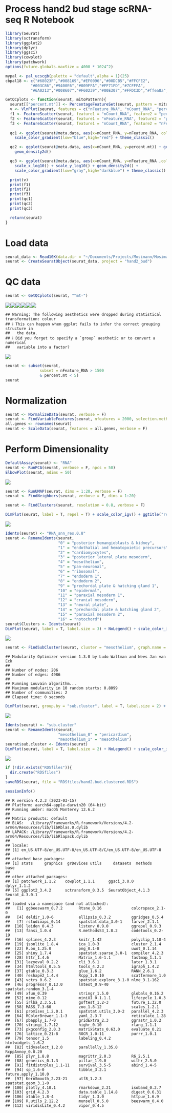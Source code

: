 Process hand2 bud stage scRNA-seq R Notebook
================

``` r
library(Seurat)
library(sctransform)
library(ggplot2)
library(dplyr)
library(ggsci)
library(cowplot)
library(patchwork)
options(future.globals.maxSize = 4000 * 1024^2)
```

``` r
mypal <- pal_ucscgb(palette = "default",alpha = 1)(25)
cbpal18 <- c("#68023F","#008169","#EF0096","#00DCB5","#FFCFE2",
           "#003C86","#9400E6","#009FFA","#FF71FD","#7CFFFA",
           "#6A0213","#008607","#F60239","#00E307","#FFDC3D","#ffea8a","#001310","#ffe9f1")
```

``` r
GetQCplots <- function(seurat, mitoPattern){
  seurat[["percent.mt"]] <- PercentageFeatureSet(seurat, pattern = mitoPattern)
  v <- VlnPlot(seurat, features = c("nFeature_RNA", "nCount_RNA", "percent.mt"), ncol = 3)
  f1 <- FeatureScatter(seurat, feature1 = "nCount_RNA", feature2 = "percent.mt")
  f2 <- FeatureScatter(seurat, feature1 = "nFeature_RNA", feature2 = "percent.mt")
  f3 <- FeatureScatter(seurat, feature1 = "nCount_RNA", feature2 = "nFeature_RNA")
  
  qc1 <- ggplot(seurat@meta.data, aes(x=nCount_RNA, y=nFeature_RNA, color=percent.mt)) + geom_point(size=0.1) +
    scale_color_gradient(low="blue",high="red") + theme_classic()

  qc2 <- ggplot(seurat@meta.data, aes(x=nCount_RNA, y=percent.mt)) + geom_point(size=0.1) + scale_x_log10() +
    geom_density2d()

  qc3 <- ggplot(seurat@meta.data, aes(x=nCount_RNA, y=nFeature_RNA ,color=percent.mt)) + geom_point(size=0.1) +
    scale_x_log10() + scale_y_log10() + geom_density2d() +
    scale_color_gradient(low="gray",high="darkblue") + theme_classic()

  print(v)
  print(f1)
  print(f2)
  print(f3)
  print(qc1)
  print(qc2)
  print(qc3)

  return(seurat)
}
```

# Load data

``` r
seurat_data <- Read10X(data.dir = "~/Documents/Projects/Mosimann/Mosimann_scRNAseq/data/budstage_drlmCherry_hand2GFP/")
seurat <- CreateSeuratObject(seurat_data, project = "hand2_bud")
```

# QC data

``` r
seurat <- GetQCplots(seurat, "^mt-")
```

![](Process_hand2.bud_files/figure-gfm/runqc-1.png)<!-- -->![](Process_hand2.bud_files/figure-gfm/runqc-2.png)<!-- -->![](Process_hand2.bud_files/figure-gfm/runqc-3.png)<!-- -->![](Process_hand2.bud_files/figure-gfm/runqc-4.png)<!-- -->![](Process_hand2.bud_files/figure-gfm/runqc-5.png)<!-- -->![](Process_hand2.bud_files/figure-gfm/runqc-6.png)<!-- -->

    ## Warning: The following aesthetics were dropped during statistical transformation: colour
    ## ℹ This can happen when ggplot fails to infer the correct grouping structure in
    ##   the data.
    ## ℹ Did you forget to specify a `group` aesthetic or to convert a numerical
    ##   variable into a factor?

![](Process_hand2.bud_files/figure-gfm/runqc-7.png)<!-- -->

``` r
seurat <- subset(seurat, 
               subset = nFeature_RNA > 1500
               & percent.mt < 5)
seurat
```

# Normalization

``` r
seurat <- NormalizeData(seurat, verbose = F)
seurat <- FindVariableFeatures(seurat, nfeatures = 2000, selection.method = "vst", verbose = F)
all.genes <- rownames(seurat)
seurat <- ScaleData(seurat, features = all.genes, verbose = F)
```

# Perform Dimensionality

``` r
DefaultAssay(seurat) <- "RNA"
seurat <- RunPCA(seurat, verbose = F, npcs = 50)
ElbowPlot(seurat, ndims = 50)
```

![](Process_hand2.bud_files/figure-gfm/dimred-1.png)<!-- -->

``` r
seurat <- RunUMAP(seurat, dims = 1:20, verbose = F)
seurat <- FindNeighbors(seurat, verbose = F, dims = 1:20)
```

``` r
seurat <- FindClusters(seurat, resolution = 0.8, verbose = F)
```

``` r
DimPlot(seurat, label = T, repel = T) + scale_color_igv() + ggtitle("res 0.8")
```

![](Process_hand2.bud_files/figure-gfm/plot1-1.png)<!-- -->

``` r
Idents(seurat) <- "RNA_snn_res.0.8"
seurat <- RenameIdents(seurat,
                       "0" = "posterior hemangioblasts & kidney",
                       "1" = "endothalial and hematopoietic precursors",
                       "2" = "cardiomyocytes",
                       "3" = "posterior lateral plate mesoderm",
                       "4" = "mesothelium",
                       "5" = "pan-neuronal",
                       "6" = "ribosomal",
                       "7" = "endoderm 1",
                       "8" = "endoderm 2",
                       "9" = "prechordal plate & hatching gland 1",
                       "10" = "epidermal",
                       "11" = "paraxial mesoderm 1",
                       "12" = "cranial mesoderm",
                       "13" = "neural plate",
                       "14" = "prechordal plate & hatching gland 2",
                       "15" = "paraxial mesoderm 2",
                       "16" = "notochord")
seurat$Clusters <- Idents(seurat)
DimPlot(seurat, label = T, label.size = 3) + NoLegend() + scale_color_igv()
```

![](Process_hand2.bud_files/figure-gfm/rename-1.png)<!-- -->

``` r
seurat <- FindSubCluster(seurat, cluster = "mesothelium", graph.name = "RNA_snn", resolution = 0.2)
```

    ## Modularity Optimizer version 1.3.0 by Ludo Waltman and Nees Jan van Eck
    ## 
    ## Number of nodes: 206
    ## Number of edges: 4986
    ## 
    ## Running Louvain algorithm...
    ## Maximum modularity in 10 random starts: 0.8099
    ## Number of communities: 2
    ## Elapsed time: 0 seconds

``` r
DimPlot(seurat, group.by = "sub.cluster", label = T, label.size = 2) + NoLegend() + scale_color_igv()
```

![](Process_hand2.bud_files/figure-gfm/subcluster-1.png)<!-- -->

``` r
Idents(seurat) <- "sub.cluster"
seurat <- RenameIdents(seurat,
                       "mesothelium_0" = "pericardium",
                       "mesothelium_1" = "mesothelium")
seurat$sub.cluster <- Idents(seurat)
DimPlot(seurat, label = T, label.size = 2) + NoLegend() + scale_color_igv()
```

![](Process_hand2.bud_files/figure-gfm/rename2-1.png)<!-- -->

``` r
if (!dir.exists("RDSfiles")){
  dir.create("RDSfiles")
}
saveRDS(seurat, file = "RDSfiles/hand2.bud.clustered.RDS")
```

``` r
sessionInfo()
```

    ## R version 4.2.3 (2023-03-15)
    ## Platform: aarch64-apple-darwin20 (64-bit)
    ## Running under: macOS Monterey 12.6.2
    ## 
    ## Matrix products: default
    ## BLAS:   /Library/Frameworks/R.framework/Versions/4.2-arm64/Resources/lib/libRblas.0.dylib
    ## LAPACK: /Library/Frameworks/R.framework/Versions/4.2-arm64/Resources/lib/libRlapack.dylib
    ## 
    ## locale:
    ## [1] en_US.UTF-8/en_US.UTF-8/en_US.UTF-8/C/en_US.UTF-8/en_US.UTF-8
    ## 
    ## attached base packages:
    ## [1] stats     graphics  grDevices utils     datasets  methods   base     
    ## 
    ## other attached packages:
    ## [1] patchwork_1.1.2    cowplot_1.1.1      ggsci_3.0.0        dplyr_1.1.2       
    ## [5] ggplot2_3.4.2      sctransform_0.3.5  SeuratObject_4.1.3 Seurat_4.3.0.1    
    ## 
    ## loaded via a namespace (and not attached):
    ##   [1] ggbeeswarm_0.7.2       Rtsne_0.16             colorspace_2.1-0      
    ##   [4] deldir_1.0-6           ellipsis_0.3.2         ggridges_0.5.4        
    ##   [7] rstudioapi_0.14        spatstat.data_3.0-1    farver_2.1.1          
    ##  [10] leiden_0.4.3           listenv_0.9.0          ggrepel_0.9.3         
    ##  [13] fansi_1.0.4            R.methodsS3_1.8.2      codetools_0.2-19      
    ##  [16] splines_4.2.3          knitr_1.42             polyclip_1.10-4       
    ##  [19] jsonlite_1.8.4         ica_1.0-3              cluster_2.1.4         
    ##  [22] R.oo_1.25.0            png_0.1-8              uwot_0.1.14           
    ##  [25] shiny_1.7.4            spatstat.sparse_3.0-1  compiler_4.2.3        
    ##  [28] httr_1.4.6             Matrix_1.6-1.1         fastmap_1.1.1         
    ##  [31] lazyeval_0.2.2         cli_3.6.1              later_1.3.1           
    ##  [34] htmltools_0.5.5        tools_4.2.3            igraph_1.4.2          
    ##  [37] gtable_0.3.3           glue_1.6.2             RANN_2.6.1            
    ##  [40] reshape2_1.4.4         Rcpp_1.0.10            scattermore_1.0       
    ##  [43] vctrs_0.6.2            spatstat.explore_3.1-0 nlme_3.1-162          
    ##  [46] progressr_0.13.0       lmtest_0.9-40          spatstat.random_3.1-4 
    ##  [49] xfun_0.39              stringr_1.5.0          globals_0.16.2        
    ##  [52] mime_0.12              miniUI_0.1.1.1         lifecycle_1.0.3       
    ##  [55] irlba_2.3.5.1          goftest_1.2-3          future_1.32.0         
    ##  [58] MASS_7.3-60            zoo_1.8-12             scales_1.2.1          
    ##  [61] promises_1.2.0.1       spatstat.utils_3.0-2   parallel_4.2.3        
    ##  [64] RColorBrewer_1.1-3     yaml_2.3.7             reticulate_1.28       
    ##  [67] pbapply_1.7-0          gridExtra_2.3          ggrastr_1.0.2         
    ##  [70] stringi_1.7.12         highr_0.10             rlang_1.1.1           
    ##  [73] pkgconfig_2.0.3        matrixStats_0.63.0     evaluate_0.21         
    ##  [76] lattice_0.21-8         ROCR_1.0-11            purrr_1.0.1           
    ##  [79] tensor_1.5             labeling_0.4.2         htmlwidgets_1.6.2     
    ##  [82] tidyselect_1.2.0       parallelly_1.35.0      RcppAnnoy_0.0.20      
    ##  [85] plyr_1.8.8             magrittr_2.0.3         R6_2.5.1              
    ##  [88] generics_0.1.3         pillar_1.9.0           withr_2.5.0           
    ##  [91] fitdistrplus_1.1-11    survival_3.5-5         abind_1.4-5           
    ##  [94] sp_1.6-0               tibble_3.2.1           future.apply_1.10.0   
    ##  [97] KernSmooth_2.23-21     utf8_1.2.3             spatstat.geom_3.1-0   
    ## [100] plotly_4.10.1          rmarkdown_2.21         isoband_0.2.7         
    ## [103] grid_4.2.3             data.table_1.14.8      digest_0.6.31         
    ## [106] xtable_1.8-4           tidyr_1.3.0            httpuv_1.6.9          
    ## [109] R.utils_2.12.2         munsell_0.5.0          beeswarm_0.4.0        
    ## [112] viridisLite_0.4.2      vipor_0.4.5
